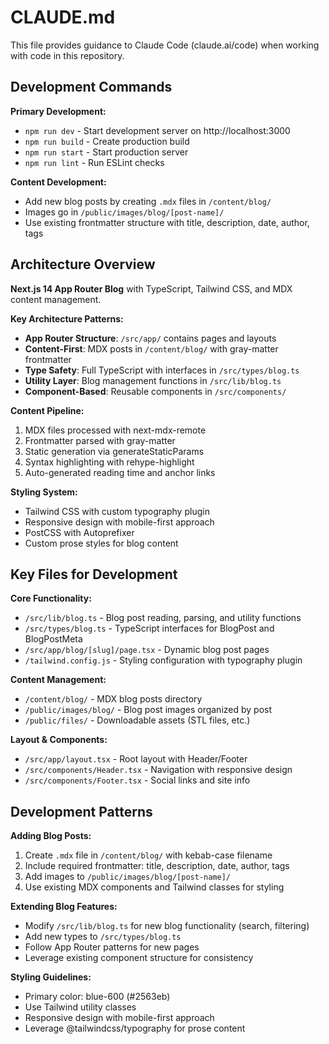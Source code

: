 # CLAUDE.md

This file provides guidance to Claude Code (claude.ai/code) when working with code in this repository.

## Development Commands

**Primary Development:**
- `npm run dev` - Start development server on http://localhost:3000
- `npm run build` - Create production build
- `npm run start` - Start production server
- `npm run lint` - Run ESLint checks

**Content Development:**
- Add new blog posts by creating `.mdx` files in `/content/blog/`
- Images go in `/public/images/blog/[post-name]/`
- Use existing frontmatter structure with title, description, date, author, tags

## Architecture Overview

**Next.js 14 App Router Blog** with TypeScript, Tailwind CSS, and MDX content management.

**Key Architecture Patterns:**
- **App Router Structure**: `/src/app/` contains pages and layouts
- **Content-First**: MDX posts in `/content/blog/` with gray-matter frontmatter
- **Type Safety**: Full TypeScript with interfaces in `/src/types/blog.ts`
- **Utility Layer**: Blog management functions in `/src/lib/blog.ts`
- **Component-Based**: Reusable components in `/src/components/`

**Content Pipeline:**
1. MDX files processed with next-mdx-remote
2. Frontmatter parsed with gray-matter
3. Static generation via generateStaticParams
4. Syntax highlighting with rehype-highlight
5. Auto-generated reading time and anchor links

**Styling System:**
- Tailwind CSS with custom typography plugin
- Responsive design with mobile-first approach
- PostCSS with Autoprefixer
- Custom prose styles for blog content

## Key Files for Development

**Core Functionality:**
- `/src/lib/blog.ts` - Blog post reading, parsing, and utility functions
- `/src/types/blog.ts` - TypeScript interfaces for BlogPost and BlogPostMeta
- `/src/app/blog/[slug]/page.tsx` - Dynamic blog post pages
- `/tailwind.config.js` - Styling configuration with typography plugin

**Content Management:**
- `/content/blog/` - MDX blog posts directory
- `/public/images/blog/` - Blog post images organized by post
- `/public/files/` - Downloadable assets (STL files, etc.)

**Layout & Components:**
- `/src/app/layout.tsx` - Root layout with Header/Footer
- `/src/components/Header.tsx` - Navigation with responsive design
- `/src/components/Footer.tsx` - Social links and site info

## Development Patterns

**Adding Blog Posts:**
1. Create `.mdx` file in `/content/blog/` with kebab-case filename
2. Include required frontmatter: title, description, date, author, tags
3. Add images to `/public/images/blog/[post-name]/`
4. Use existing MDX components and Tailwind classes for styling

**Extending Blog Features:**
- Modify `/src/lib/blog.ts` for new blog functionality (search, filtering)
- Add new types to `/src/types/blog.ts`
- Follow App Router patterns for new pages
- Leverage existing component structure for consistency

**Styling Guidelines:**
- Primary color: blue-600 (#2563eb)
- Use Tailwind utility classes
- Responsive design with mobile-first approach
- Leverage @tailwindcss/typography for prose content